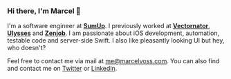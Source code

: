 ### Hi there, I'm Marcel 👋

I'm a software engineer at [**SumUp**](https://sumup.com). I previously worked at [**Vectornator**](https://www.vectornator.io), [**Ulysses**](https://ulysses.app) and [**Zenjob**](https://www.zenjob.de). I am passionate about iOS development, automation, testable code and server-side Swift. I also like pleasantly looking UI but hey, who doesn't?


Feel free to contact me via mail at [me@marcelvoss.com](mailto:me@marcelvoss.com). You can also find and contact me on [Twitter](https://twitter.com) or [LinkedIn](https://www.linkedin.com/in/marcel-voss-80679389/).
